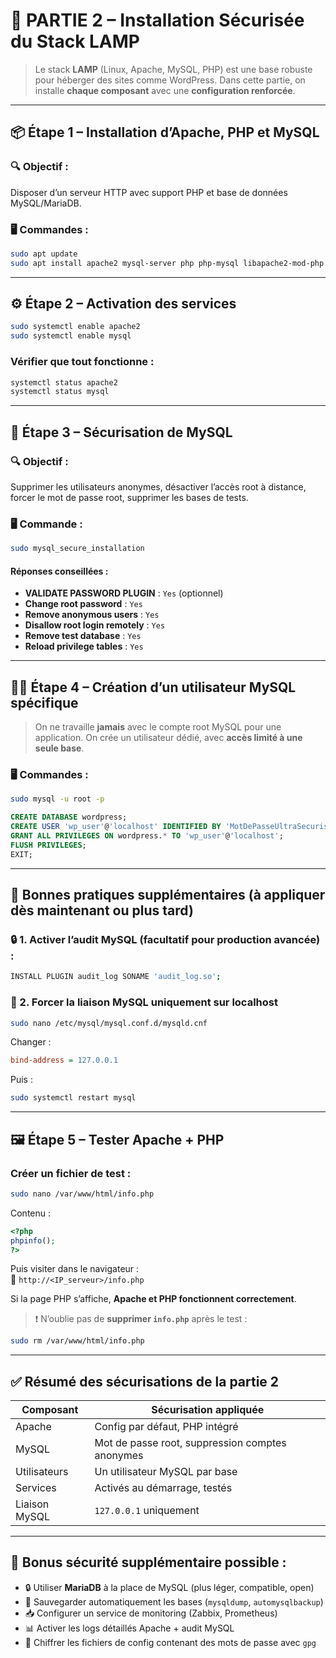 # 🧱 **PARTIE 2 – Installation Sécurisée du Stack LAMP**

> Le stack **LAMP** (Linux, Apache, MySQL, PHP) est une base robuste pour héberger des sites comme WordPress. Dans cette partie, on installe **chaque composant** avec une **configuration renforcée**.

---

## 📦 Étape 1 – Installation d’Apache, PHP et MySQL

### 🔍 Objectif :
Disposer d’un serveur HTTP avec support PHP et base de données MySQL/MariaDB.

### 🖥️ Commandes :
```bash
sudo apt update
sudo apt install apache2 mysql-server php php-mysql libapache2-mod-php php-cli -y
```

---

## ⚙️ Étape 2 – Activation des services

```bash
sudo systemctl enable apache2
sudo systemctl enable mysql
```

### Vérifier que tout fonctionne :
```bash
systemctl status apache2
systemctl status mysql
```

---

## 🧽 Étape 3 – Sécurisation de MySQL

### 🔍 Objectif :
Supprimer les utilisateurs anonymes, désactiver l’accès root à distance, forcer le mot de passe root, supprimer les bases de tests.

### 🖥️ Commande :
```bash
sudo mysql_secure_installation
```

#### Réponses conseillées :
- **VALIDATE PASSWORD PLUGIN** : `Yes` (optionnel)
- **Change root password** : `Yes`
- **Remove anonymous users** : `Yes`
- **Disallow root login remotely** : `Yes`
- **Remove test database** : `Yes`
- **Reload privilege tables** : `Yes`

---

## 🧑‍💻 Étape 4 – Création d’un utilisateur MySQL spécifique

> On ne travaille **jamais** avec le compte root MySQL pour une application. On crée un utilisateur dédié, avec **accès limité à une seule base**.

### 🖥️ Commandes :
```bash
sudo mysql -u root -p
```

```sql
CREATE DATABASE wordpress;
CREATE USER 'wp_user'@'localhost' IDENTIFIED BY 'MotDePasseUltraSecurise!';
GRANT ALL PRIVILEGES ON wordpress.* TO 'wp_user'@'localhost';
FLUSH PRIVILEGES;
EXIT;
```

---

## 🧠 Bonnes pratiques supplémentaires (à appliquer dès maintenant ou plus tard)

### 🔒 1. **Activer l’audit MySQL (facultatif pour production avancée)** :
```bash
INSTALL PLUGIN audit_log SONAME 'audit_log.so';
```

### 🔐 2. **Forcer la liaison MySQL uniquement sur localhost**
```bash
sudo nano /etc/mysql/mysql.conf.d/mysqld.cnf
```

Changer :
```ini
bind-address = 127.0.0.1
```

Puis :
```bash
sudo systemctl restart mysql
```

---

## 🖼️ Étape 5 – Tester Apache + PHP

### Créer un fichier de test :
```bash
sudo nano /var/www/html/info.php
```

Contenu :
```php
<?php
phpinfo();
?>
```

Puis visiter dans le navigateur :  
📲 `http://<IP_serveur>/info.php`

Si la page PHP s’affiche, **Apache et PHP fonctionnent correctement**.

> ❗ N’oublie pas de **supprimer `info.php`** après le test :
```bash
sudo rm /var/www/html/info.php
```

---

## ✅ Résumé des sécurisations de la partie 2

| Composant     | Sécurisation appliquée                          |
|---------------|--------------------------------------------------|
| Apache        | Config par défaut, PHP intégré                  |
| MySQL         | Mot de passe root, suppression comptes anonymes |
| Utilisateurs  | Un utilisateur MySQL par base                   |
| Services      | Activés au démarrage, testés                    |
| Liaison MySQL | `127.0.0.1` uniquement                          |

---

## 🔐 Bonus sécurité supplémentaire possible :

- 🔒 Utiliser **MariaDB** à la place de MySQL (plus léger, compatible, open)
- 🔁 Sauvegarder automatiquement les bases (`mysqldump`, `automysqlbackup`)
- 📥 Configurer un service de monitoring (Zabbix, Prometheus)
- 📊 Activer les logs détaillés Apache + audit MySQL
- 🔐 Chiffrer les fichiers de config contenant des mots de passe avec `gpg`
